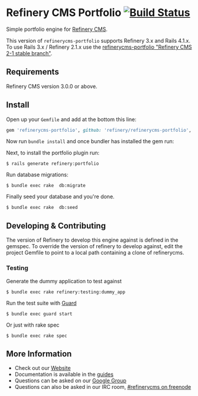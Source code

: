 # Refinery CMS Portfolio [![Build Status](https://travis-ci.org/refinery/refinerycms-portfolio.svg?branch=master)](https://travis-ci.org/refinery/refinerycms-portfolio)

Simple portfolio engine for [Refinery CMS](http://refinerycms.com).

This version of `refinerycms-portfolio` supports Refinery 3.x and Rails 4.1.x.  To use Rails 3.x / Refinery 2.1.x use the [refinerycms-portfolio "Refinery CMS 2-1 stable branch"](http://github.com/refinery/refinerycms-portfolio/tree/2-1-stable).

## Requirements

Refinery CMS version 3.0.0 or above.

## Install

Open up your ``Gemfile`` and add at the bottom this line:

```ruby
gem 'refinerycms-portfolio', github: 'refinery/refinerycms-portfolio', branch: 'master'
```

Now run `bundle install` and once bundler has installed the gem run:

Next, to install the portfolio plugin run:

    $ rails generate refinery:portfolio

Run database migrations:

    $ bundle exec rake  db:migrate

Finally seed your database and you're done.

    $ bundle exec rake  db:seed

## Developing & Contributing

The version of Refinery to develop this engine against is defined in the gemspec. To override the version of refinery to develop against, edit the project Gemfile to point to a local path containing a clone of refinerycms.

### Testing

Generate the dummy application to test against

    $ bundle exec rake refinery:testing:dummy_app

Run the test suite with [Guard](https://github.com/guard/guard)

    $ bundle exec guard start

Or just with rake spec

    $ bundle exec rake spec

## More Information
* Check out our [Website](http://refinerycms.com/)
* Documentation is available in the [guides](http://refinerycms.com/guides)
* Questions can be asked on our [Google Group](http://group.refinerycms.org)
* Questions can also be asked in our IRC room, [#refinerycms on freenode](irc://irc.freenode.net/refinerycms)
